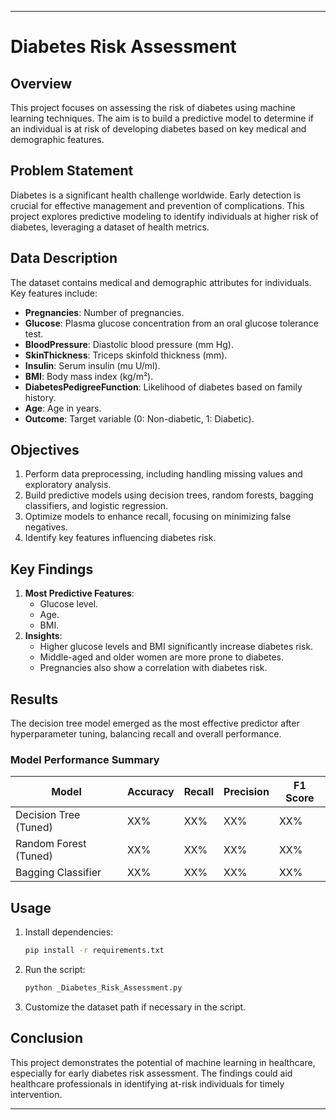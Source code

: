 

---

# Diabetes Risk Assessment

## Overview

This project focuses on assessing the risk of diabetes using machine learning techniques. The aim is to build a predictive model to determine if an individual is at risk of developing diabetes based on key medical and demographic features.

## Problem Statement

Diabetes is a significant health challenge worldwide. Early detection is crucial for effective management and prevention of complications. This project explores predictive modeling to identify individuals at higher risk of diabetes, leveraging a dataset of health metrics.

## Data Description

The dataset contains medical and demographic attributes for individuals. Key features include:

- **Pregnancies**: Number of pregnancies.
- **Glucose**: Plasma glucose concentration from an oral glucose tolerance test.
- **BloodPressure**: Diastolic blood pressure (mm Hg).
- **SkinThickness**: Triceps skinfold thickness (mm).
- **Insulin**: Serum insulin (mu U/ml).
- **BMI**: Body mass index (kg/m²).
- **DiabetesPedigreeFunction**: Likelihood of diabetes based on family history.
- **Age**: Age in years.
- **Outcome**: Target variable (0: Non-diabetic, 1: Diabetic).

## Objectives

1. Perform data preprocessing, including handling missing values and exploratory analysis.
2. Build predictive models using decision trees, random forests, bagging classifiers, and logistic regression.
3. Optimize models to enhance recall, focusing on minimizing false negatives.
4. Identify key features influencing diabetes risk.

## Key Findings

1. **Most Predictive Features**:
   - Glucose level.
   - Age.
   - BMI.
2. **Insights**:
   - Higher glucose levels and BMI significantly increase diabetes risk.
   - Middle-aged and older women are more prone to diabetes.
   - Pregnancies also show a correlation with diabetes risk.

## Results

The decision tree model emerged as the most effective predictor after hyperparameter tuning, balancing recall and overall performance.

### Model Performance Summary
| Model                | Accuracy | Recall | Precision | F1 Score |
|----------------------|----------|--------|-----------|----------|
| Decision Tree (Tuned)| XX%      | XX%    | XX%       | XX%      |
| Random Forest (Tuned)| XX%      | XX%    | XX%       | XX%      |
| Bagging Classifier   | XX%      | XX%    | XX%       | XX%      |

## Usage

1. Install dependencies:
   ```bash
   pip install -r requirements.txt
   ```
2. Run the script:
   ```bash
   python _Diabetes_Risk_Assessment.py
   ```
3. Customize the dataset path if necessary in the script.


## Conclusion

This project demonstrates the potential of machine learning in healthcare, especially for early diabetes risk assessment. The findings could aid healthcare professionals in identifying at-risk individuals for timely intervention.

---

